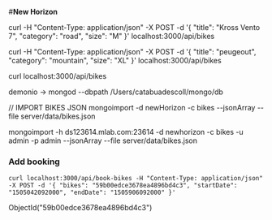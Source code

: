 #**New Horizon**



curl -H "Content-Type: application/json" -X POST -d '{ "title": "Kross Vento 7", "category": "road", "size": "M" }' localhost:3000/api/bikes

curl -H "Content-Type: application/json" -X POST -d '{ "title": "peugeout", "category": "mountain", "size": "XL" }' localhost:3000/api/bikes

curl localhost:3000/api/bikes

demonio -> mongod --dbpath /Users/catabuadescoll/mongo/db

// IMPORT BIKES JSON
mongoimport -d newHorizon -c bikes --jsonArray --file server/data/bikes.json

mongoimport -h ds123614.mlab.com:23614 -d newhorizon -c bikes -u admin -p admin --jsonArray --file server/data/bikes.json

### Add booking

```
curl localhost:3000/api/book-bikes -H "Content-Type: application/json"  -X POST -d '{ "bikes": "59b00edce3678ea4896bd4c3", "startDate": "1505042092000", "endDate": "1505906092000" }'
```


ObjectId("59b00edce3678ea4896bd4c3")